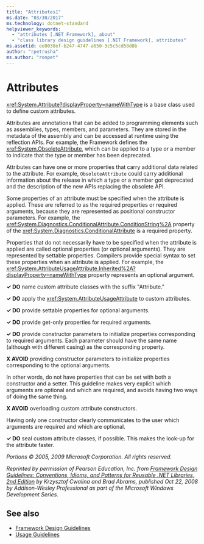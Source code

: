 ```yaml
---
title: "Attributes1"
ms.date: "03/30/2017"
ms.technology: dotnet-standard
helpviewer_keywords: 
  - "attributes [.NET Framework], about"
  - "class library design guidelines [.NET Framework], attributes"
ms.assetid: ee0038ef-b247-4747-a650-3c5c5cd58d8b
author: "rpetrusha"
ms.author: "ronpet"
---
```

# Attributes
<xref:System.Attribute?displayProperty=nameWithType> is a base class used to define custom attributes.  
  
 Attributes are annotations that can be added to programming elements such as assemblies, types, members, and parameters. They are stored in the metadata of the assembly and can be accessed at runtime using the reflection APIs. For example, the Framework defines the <xref:System.ObsoleteAttribute>, which can be applied to a type or a member to indicate that the type or member has been deprecated.  
  
 Attributes can have one or more properties that carry additional data related to the attribute. For example, `ObsoleteAttribute` could carry additional information about the release in which a type or a member got deprecated and the description of the new APIs replacing the obsolete API.  
  
 Some properties of an attribute must be specified when the attribute is applied. These are referred to as the required properties or required arguments, because they are represented as positional constructor parameters. For example, the <xref:System.Diagnostics.ConditionalAttribute.ConditionString%2A> property of the <xref:System.Diagnostics.ConditionalAttribute> is a required property.  
  
 Properties that do not necessarily have to be specified when the attribute is applied are called optional properties (or optional arguments). They are represented by settable properties. Compilers provide special syntax to set these properties when an attribute is applied. For example, the <xref:System.AttributeUsageAttribute.Inherited%2A?displayProperty=nameWithType> property represents an optional argument.  
  
 **✓ DO** name custom attribute classes with the suffix "Attribute."  
  
 **✓ DO** apply the <xref:System.AttributeUsageAttribute> to custom attributes.  
  
 **✓ DO** provide settable properties for optional arguments.  
  
 **✓ DO** provide get-only properties for required arguments.  
  
 **✓ DO** provide constructor parameters to initialize properties corresponding to required arguments. Each parameter should have the same name (although with different casing) as the corresponding property.  
  
 **X AVOID** providing constructor parameters to initialize properties corresponding to the optional arguments.  
  
 In other words, do not have properties that can be set with both a constructor and a setter. This guideline makes very explicit which arguments are optional and which are required, and avoids having two ways of doing the same thing.  
  
 **X AVOID** overloading custom attribute constructors.  
  
 Having only one constructor clearly communicates to the user which arguments are required and which are optional.  
  
 **✓ DO** seal custom attribute classes, if possible. This makes the look-up for the attribute faster.  
  
 *Portions © 2005, 2009 Microsoft Corporation. All rights reserved.*  
  
 *Reprinted by permission of Pearson Education, Inc. from [Framework Design Guidelines: Conventions, Idioms, and Patterns for Reusable .NET Libraries, 2nd Edition](https://www.informit.com/store/framework-design-guidelines-conventions-idioms-and-9780321545619) by Krzysztof Cwalina and Brad Abrams, published Oct 22, 2008 by Addison-Wesley Professional as part of the Microsoft Windows Development Series.*  
  
## See also

- [Framework Design Guidelines](../../../docs/standard/design-guidelines/index.md)  
- [Usage Guidelines](../../../docs/standard/design-guidelines/usage-guidelines.md)
